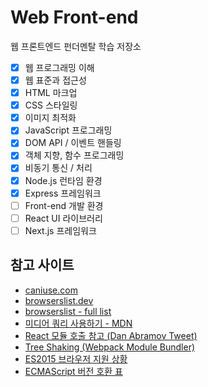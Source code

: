 # Web Front-end

웹 프론트엔드 펀더멘탈 학습 저장소

- [x] 웹 프로그래밍 이해
- [x] 웹 표준과 접근성
- [x] HTML 마크업
- [x] CSS 스타일링
- [x] 이미지 최적화
- [x] JavaScript 프로그래밍
- [x] DOM API / 이벤트 핸들링
- [x] 객체 지향, 함수 프로그래밍
- [x] 비동기 통신 / 처리
- [x] Node.js 런타임 환경
- [x] Express 프레임워크
- [ ] Front-end 개발 환경
- [ ] React UI 라이브러리
- [ ] Next.js 프레임워크

## 참고 사이트

- [caniuse.com](https://caniuse.com)
- [browserslist.dev](https://browserslist.dev/)
- [browserslist - full list](https://github.com/browserslist/browserslist#full-list)
- [미디어 쿼리 사용하기 - MDN](https://developer.mozilla.org/ko/docs/Web/CSS/Media_Queries/Using_media_queries)
- [React 모듈 호출 참고 (Dan Abramov Tweet)](https://twitter.com/dan_abramov/status/1308739731551858689?s=20&t=XzW98N9-HXPSSHyTEllZ3w)
- [Tree Shaking (Webpack Module Bundler)](https://webpack.js.org/guides/tree-shaking)
- [ES2015 브라우저 지원 상황](https://caniuse.com/es6)
- [ECMAScript 버전 호환 표](https://kangax.github.io/compat-table/es2016plus/)
